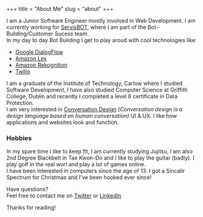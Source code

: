 +++
title = "About Me"
slug = "about"
+++

I am a Junior Software Engineer mostly involved in Web Development. I am currently working for [ServisBOT](https://servisbot.com/), where I am part of the Bot-Building/Customer Sucess team.  
In my day to day Bot Building I get to play aroud with cool technologies like:

- [Google DialogFlow](https://en.wikipedia.org/wiki/Dialogflow)
- [Amazon Lex](https://aws.amazon.com/lex/)
- [Amazon Rekognition](https://aws.amazon.com/rekognition/?blog-cards.sort-by=item.additionalFields.createdDate&blog-cards.sort-order=desc)
- [Twilio](https://ahoy.twilio.com/twilio-products?utm_source=google&utm_medium=cpc&utm_term=twilio&utm_campaign=G_S_Brand_EMEA_UK&IRE_mCPC=&gclid=EAIaIQobChMI35Ppq_a66gIVGLLtCh36-gbiEAAYASAAEgKdw_D_BwE&gclsrc=aw.ds)

I am a graduate of the Institute of Technology, Carlow where I studied Software Development, I have also studied Computer Science at Griffith College, Dublin and recently I completed a level 8 certificate in Data Protection.  
I am very interested in [Conversation Design](https://designguidelines.withgoogle.com/conversation/conversation-design/what-is-conversation-design.html#:~:text=Conversation%20design%20is%20a%20design,based%20on%20pen%20and%20paper.&text=It's%20a%20synthesis%20of%20several,audio%20design%2C%20and%20UX%20writing.) (_Conversation design is a design language based on human conversation)_ UI & UX. I like how applications and websites look and function.

### Hobbies

In my spare time I like to keep fit, I am currently studying Jujitsu, I am also 2nd Degree Blackbelt in Tae Kwon-Do and I like to play the guitar (badly). I play golf in the real worl and play a lot of games online.  
I have been interested in computers since the age of 13. I got a Sincalir Spectrum for Christmas and I've been hooked ever since!

Have questions?  
Feel free to contact me on [Twitter](https://twitter.com/karlkavo) or [LinkedIn](https://www.linkedin.com/in/karlkavanagh1971/)

Thanks for reading!
